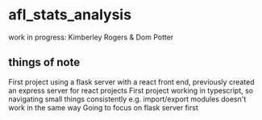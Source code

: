 # afl_stats_analysis

work in progress:
Kimberley Rogers & Dom Potter


## things of note
First project using a flask server with a react front end, previously created an express server for react projects
First project working in typescript, so navigating small things consistently
e.g. import/export modules doesn't work in the same way
Going to focus on flask server first